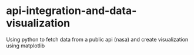 # api-integration-and-data-visualization
Using python to fetch data from a public api (nasa) and create visualization using matplotlib
